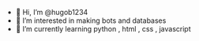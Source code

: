 - 👋 Hi, I’m @hugob1234
- 👀 I’m interested in making bots and databases
- 🌱 I’m currently learning python , html , css , javascript

